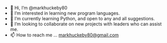 - 👋 Hi, I’m @markhuckeby80
- 👀 I’m interested in learning new program languages.
- 🌱 I’m currently learning Python, and open to any and all suggestions.
- 💞️ I’m looking to collaborate on new projects with leaders who can assist me.
- 📫 How to reach me ... markhuckeby80@gmail.com

<!---
markhuckeby80/markhuckeby80 is a ✨ special ✨ repository because its `README.md` (this file) appears on your GitHub profile.
You can click the Preview link to take a look at your changes.
--->
